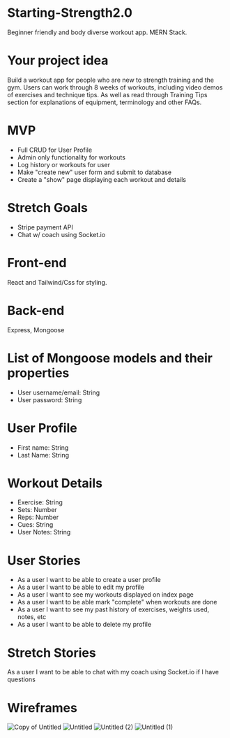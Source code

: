 # Starting-Strength2.0
Beginner friendly and body diverse workout app. MERN Stack.

# Your project idea
Build a workout app for people who are new to strength training and the gym. Users can work through 8 weeks of workouts, including video demos of exercises and technique tips. As well as read through Training Tips section for explanations of equipment, terminology and other FAQs.

# MVP
- Full CRUD for User Profile
- Admin only functionality for workouts
- Log history or workouts for user
- Make "create new" user form and submit to database
- Create a "show" page displaying each workout and details

# Stretch Goals
- Stripe payment API
- Chat w/ coach using Socket.io

# Front-end
React and Tailwind/Css for styling.

# Back-end
Express, Mongoose

# List of Mongoose models and their properties
- User username/email: String
- User password: String

# User Profile
- First name: String
- Last Name: String

# Workout Details
- Exercise: String
- Sets: Number
- Reps: Number
- Cues: String
- User Notes: String

# User Stories
- As a user I want to be able to create a user profile
- As a user I want to be able to edit my profile
- As a user I want to see my workouts displayed on index page
- As a user I want to be able mark "complete" when workouts are done
- As a user I want to see my past history of exercises, weights used, notes, etc
- As a user I want to be able to delete my profile

# Stretch Stories
As a user I want to be able to chat with my coach using Socket.io if I have questions

# Wireframes
![Copy of Untitled](https://user-images.githubusercontent.com/99093454/188275297-05e69684-3231-48d8-bf11-61f40fef55e8.png)
![Untitled](https://user-images.githubusercontent.com/99093454/188275302-31a4f33a-abf2-4f89-8a2c-131bf21e4aeb.png)
![Untitled (2)](https://user-images.githubusercontent.com/99093454/188275308-5a622981-3659-4a40-9aab-19a84fc5a6a8.png)
![Untitled (1)](https://user-images.githubusercontent.com/99093454/188275305-d48abd6d-7515-4da9-8b95-15898cad6582.png)
